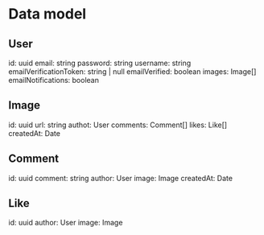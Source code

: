 # Data model

## User

id: uuid
email: string
password: string
username: string
emailVerificationToken: string | null
emailVerified: boolean
images: Image[]
emailNotifications: boolean

## Image

id: uuid
url: string
authot: User
comments: Comment[]
likes: Like[]
createdAt: Date

## Comment

id: uuid
comment: string
author: User
image: Image
createdAt: Date

## Like

id: uuid
author: User
image: Image